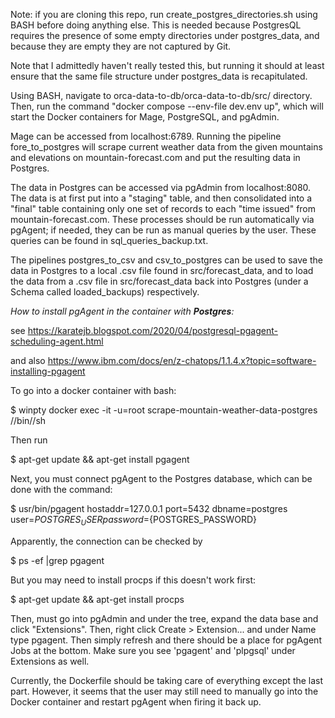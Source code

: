 Note: if you are cloning this repo, run create_postgres_directories.sh using BASH before doing anything else. 
This is needed because PostgresQL requires the presence of some empty directories under postgres_data, and because 
they are empty they are not captured by Git. 

Note that I admittedly haven't really tested this, but running it should at least ensure that the same file 
structure under postgres_data is recapitulated. 

Using BASH, navigate to orca-data-to-db/orca-data-to-db/src/ directory. 
Then, run the command "docker compose --env-file dev.env up", which will start the Docker 
containers for Mage, PostgreSQL, and pgAdmin.

Mage can be accessed from localhost:6789. Running the pipeline fore_to_postgres will scrape
current weather data from the given mountains and elevations on mountain-forecast.com and put the resulting 
data in Postgres.

The data in Postgres can be accessed via pgAdmin from localhost:8080. The data is at first put into
a "staging" table, and then consolidated into a "final" table containing only one set of records to each
"time issued" from mountain-forecast.com. These processes should be run automatically via pgAgent; if 
needed, they can be run as manual queries by the user. These queries can be found in sql_queries_backup.txt.

The pipelines postgres_to_csv and csv_to_postgres can be used to save the data in Postgres to a local .csv file
found in src/forecast_data, and to load the data from a .csv file in src/forecast_data back into Postgres (under a 
Schema called loaded_backups) respectively.

_How to install pgAgent in the container with **Postgres**:_

see 
https://karatejb.blogspot.com/2020/04/postgresql-pgagent-scheduling-agent.html

and also
https://www.ibm.com/docs/en/z-chatops/1.1.4.x?topic=software-installing-pgagent

To go into a docker container with bash:

$ winpty docker exec -it -u=root scrape-mountain-weather-data-postgres //bin//sh

Then run 

$ apt-get update && apt-get install pgagent

Next, you must connect pgAgent to the Postgres database, which can be done with the command:

$ usr/bin/pgagent hostaddr=127.0.0.1 port=5432 dbname=postgres user=${POSTGRES_USER} password=${POSTGRES_PASSWORD}

Apparently, the connection can be checked by 

$ ps -ef |grep pgagent

But you may need to install procps if this doesn't work first:

$ apt-get update && apt-get install procps

Then, must go into pgAdmin and under the tree, expand the data base and click "Extensions".
Then, right click Create > Extension... and under Name type pgagent.
Then simply refresh and there should be a place for pgAgent Jobs at the bottom. 
Make sure you see 'pgagent' and 'plpgsql' under Extensions as well.

Currently, the Dockerfile should be taking care of everything except the last part. 
However, it seems that the user may still need to manually go into the Docker container
and restart pgAgent when firing it back up.
